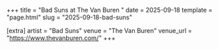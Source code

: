 +++
title = "Bad Suns at The Van Buren "
date = 2025-09-18
template = "page.html"
slug = "2025-09-18-bad-suns"

[extra]
artist = "Bad Suns"
venue = "The Van Buren"
venue_url = "https://www.thevanburen.com/"
+++
